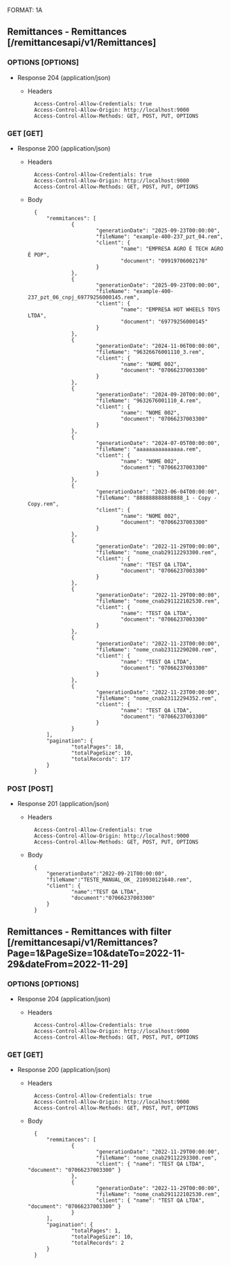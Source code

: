 FORMAT: 1A

## Remittances - Remittances [/remittancesapi/v1/Remittances]

### OPTIONS [OPTIONS]

+ Response 204 (application/json)

  + Headers

          Access-Control-Allow-Credentials: true
          Access-Control-Allow-Origin: http://localhost:9000
          Access-Control-Allow-Methods: GET, POST, PUT, OPTIONS

### GET [GET]

+ Response 200 (application/json)

  + Headers

          Access-Control-Allow-Credentials: true
          Access-Control-Allow-Origin: http://localhost:9000
          Access-Control-Allow-Methods: GET, POST, PUT, OPTIONS


  + Body

          {
              "remmitances": [
                      {
                              "generationDate": "2025-09-23T00:00:00",
                              "fileName": "example-400-237_pzt_04.rem",
                              "client": {
                                      "name": "EMPRESA AGRO É TECH AGRO É POP",
                                      "document": "09919706002170"
                              }
                      },
                      {
                              "generationDate": "2025-09-23T00:00:00",
                              "fileName": "example-400-237_pzt_06_cnpj_69779256000145.rem",
                              "client": {
                                      "name": "EMPRESA HOT WHEELS TOYS LTDA",
                                      "document": "69779256000145"
                              }
                      },
                      {
                              "generationDate": "2024-11-06T00:00:00",
                              "fileName": "96326676001110_3.rem",
                              "client": {
                                      "name": "NOME 002",
                                      "document": "07066237003300"
                              }
                      },
                      {
                              "generationDate": "2024-09-20T00:00:00",
                              "fileName": "9632676001110_4.rem",
                              "client": {
                                      "name": "NOME 002",
                                      "document": "07066237003300"
                              }
                      },
                      {
                              "generationDate": "2024-07-05T00:00:00",
                              "fileName": "aaaaaaaaaaaaaaa.rem",
                              "client": {
                                      "name": "NOME 002",
                                      "document": "07066237003300"
                              }
                      },
                      {
                              "generationDate": "2023-06-04T00:00:00",
                              "fileName": "888888888888888_1 - Copy - Copy.rem",
                              "client": {
                                      "name": "NOME 002",
                                      "document": "07066237003300"
                              }
                      },
                      {
                              "generationDate": "2022-11-29T00:00:00",
                              "fileName": "nome_cnab29112293300.rem",
                              "client": {
                                      "name": "TEST QA LTDA",
                                      "document": "07066237003300"
                              }
                      },
                      {
                              "generationDate": "2022-11-29T00:00:00",
                              "fileName": "nome_cnab291122102530.rem",
                              "client": {
                                      "name": "TEST QA LTDA",
                                      "document": "07066237003300"
                              }
                      },
                      {
                              "generationDate": "2022-11-23T00:00:00",
                              "fileName": "nome_cnab23112290208.rem",
                              "client": {
                                      "name": "TEST QA LTDA",
                                      "document": "07066237003300"
                              }
                      },
                      {
                              "generationDate": "2022-11-23T00:00:00",
                              "fileName": "nome_cnab23112294352.rem",
                              "client": {
                                      "name": "TEST QA LTDA",
                                      "document": "07066237003300"
                              }
                      }
              ],
              "pagination": {
                      "totalPages": 18,
                      "totalPageSize": 10,
                      "totalRecords": 177
              }
          }

### POST [POST]

+ Response 201 (application/json)

  + Headers

          Access-Control-Allow-Credentials: true
          Access-Control-Allow-Origin: http://localhost:9000
          Access-Control-Allow-Methods: GET, POST, PUT, OPTIONS


  + Body

          {
              "generationDate":"2022-09-21T00:00:00",
              "fileName":"TESTE_MANUAL_OK_ 210930121640.rem",
              "client": {
                      "name":"TEST QA LTDA",
                      "document":"07066237003300"
              }
          }

## Remittances - Remittances with filter [/remittancesapi/v1/Remittances?Page=1&PageSize=10&dateTo=2022-11-29&dateFrom=2022-11-29]

### OPTIONS [OPTIONS]

+ Response 204 (application/json)

  + Headers

          Access-Control-Allow-Credentials: true
          Access-Control-Allow-Origin: http://localhost:9000
          Access-Control-Allow-Methods: GET, POST, PUT, OPTIONS

### GET [GET]

+ Response 200 (application/json)

  + Headers

          Access-Control-Allow-Credentials: true
          Access-Control-Allow-Origin: http://localhost:9000
          Access-Control-Allow-Methods: GET, POST, PUT, OPTIONS


  + Body

          {
              "remmitances": [
                      {
                              "generationDate": "2022-11-29T00:00:00",
                              "fileName": "nome_cnab29112293300.rem",
                              "client": { "name": "TEST QA LTDA", "document": "07066237003300" }
                      },
                      {
                              "generationDate": "2022-11-29T00:00:00",
                              "fileName": "nome_cnab291122102530.rem",
                              "client": { "name": "TEST QA LTDA", "document": "07066237003300" }
                      }
              ],
              "pagination": {
                      "totalPages": 1,
                      "totalPageSize": 10,
                      "totalRecords": 2
              }
          }
